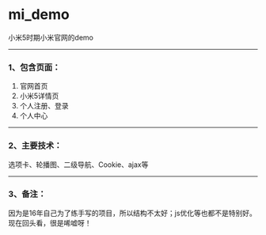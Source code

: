 # mi_demo
小米5时期小米官网的demo  
***
### 1、包含页面：  
1. 官网首页
2. 小米5详情页
3. 个人注册、登录
4. 个人中心  
***
### 2、主要技术：  
选项卡、轮播图、二级导航、Cookie、ajax等  
***
### 3、备注：  
因为是16年自己为了练手写的项目，所以结构不太好；js优化等也都不是特别好。  
现在回头看，很是唏嘘呀！

